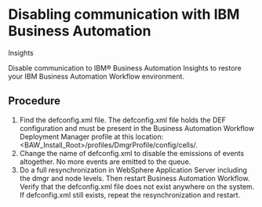 # Disabling communication with IBM Business Automation
Insights

Disable communication to IBM® Business Automation
Insights to restore your
IBM Business Automation
Workflow
environment.

## Procedure

1. Find the defconfig.xml file. The
defconfig.xml file holds the DEF configuration and must be present in the
Business Automation Workflow Deployment
Manager profile at this
location:<BAW\_Install\_Root>/profiles/DmgrProfile/config/cells/<CellName>.
2. Change the name of defconfig.xml to disable the emissions of events
altogether. No more events are emitted to the queue.
3. Do a full resynchronization in WebSphere Application Server including the dmgr and node
levels. Then restart Business Automation Workflow. Verify that
the defconfig.xml file does not exist anywhere on the system. If
defconfig.xml still exists, repeat the resynchronization and
restart.